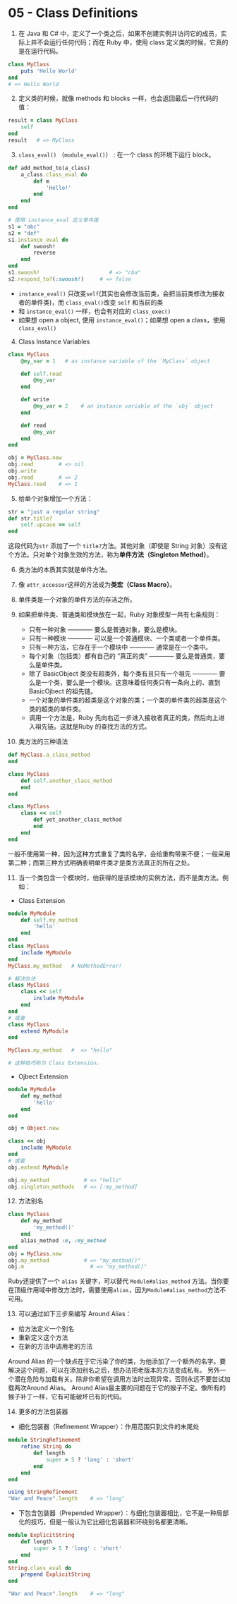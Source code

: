 # 05 - Class Definitions

1. 在 Java 和 C# 中，定义了一个类之后，如果不创建实例并访问它的成员，实际上并不会运行任何代码；而在 Ruby 中，使用 class 定义类的时候，它真的是在运行代码。

```ruby
class MyClass
	puts 'Hello World'
end
# => Hello World
```

2. 定义类的时候，就像 methods 和 blocks 一样，也会返回最后一行代码的值：

```ruby
result = class MyClass
	self
end
result   # => MyClass
```

3. `class_eval()`  （`module_eval()`） : 在一个 class 的环境下运行 block。

```ruby
def add_method_to(a_class)
	a_class.class_eval do
		def m
			'Hello!'
		end
	end
end

# 使用 instance_eval 定义单件类
s1 = "abc"
s2 = "def"
s1.instance_eval do
	def swoosh!
		reverse
	end
end
s1.swoosh!      				# => "cba"
s2.respond_to?(:swoosh!)     # => false
```

- `instance_eval()` 只改变`self`(其实也会修改当前类，会把当前类修改为接收者的单件类)，而 `class_eval()`改变 `self` 和当前的类
- 和  `instance_eval()` 一样，也会有对应的 `class_exec()`
- 如果想 open a object, 使用 `instance_eval()`；如果想 open a class，使用 `class_eval()`

4. Class Instance Variables

```ruby
class MyClass
	@my_var = 1   # an instance variable of the `MyClass` object

	def self.read
		@my_var
	end

	def write
		@my_var = 2    # an instance variable of the `obj` object
	end

	def read
		@my_var
	end
end

obj = MyClass.new
obj.read        # => nil
obj.write
obj.read        # => 2
MyClass.read    # => 1
```

5. 给单个对象增加一个方法：

```ruby
str = "just a regular string"
def str.title?
	self.upcase == self
end
```

这段代码为`str` 添加了一个 `title?`方法。其他对象（即使是 String 对象）没有这个方法。只对单个对象生效的方法，称为**单件方法（Singleton Method）**。

6. 类方法的本质其实就是单件方法。

7. 像 `attr_accessor`这样的方法成为**类宏（Class Macro）**。

8. 单件类是一个对象的单件方法的存活之所。

9. 如果把单件类、普通类和模块放在一起，Ruby 对象模型一共有七条规则：
	- 只有一种对象 ———— 要么是普通对象，要么是模块。
	- 只有一种模块 ———— 可以是一个普通模块、一个类或者一个单件类。
	- 只有一种方法，它存在于一个模块中 ———— 通常是在一个类中。
	- 每个对象（包括类）都有自己的 “真正的类” ———— 要么是普通类，要么是单件类。
	- 除了 BasicObject 类没有超类外，每个类有且只有一个祖先  ———— 要么是一个类，要么是一个模块。这意味着任何类只有一条向上的、直到 BasicOjbect 的祖先链。
	- 一个对象的单件类的超类是这个对象的类；一个类的单件类的超类是这个类的超类的单件类。
	- 调用一个方法是，Ruby 先向右迈一步进入接收者真正的类，然后向上进入祖先链。这就是Ruby 的查找方法的方式。

10. 类方法的三种语法

```ruby
def MyClass.a_class_method
end

class MyClass
	def self.another_class_method
	end
end

class MyClass
	class << self
		def yet_another_class_method
		end
	end
end
```

一般不使用第一种，因为这种方式重复了类的名字，会给重构带来不便；一般采用第二种；而第三种方式明确表明单件类才是类方法真正的所在之处。

11. 当一个类包含一个模块时，他获得的是该模块的实例方法，而不是类方法。例如：

- Class Extension

```ruby
module MyModule
	def self.my_method
		'hello'
	end
end
class MyClass
	include MyModule
end
MyClass.my_method   # NoMethodError!

# 解决办法
class MyClass
	class << self
		include MyModule
	end
end
# 或者
class MyClass
	extend MyModule
end

MyClass.my_method   #  => "hello"

# 这种技巧称为 Class Extension。
```

- Ojbect Extension

```ruby
module MyModule
	def my_method
		'hello'
	end
end

obj = Object.new

class << obj
	include MyModule
end
# 或者
obj.extend MyModule

obj.my_method           # => "hello"
obj.singleton_methods   # => [:my_method]
```

12. 方法别名

```ruby
class MyClass
	def my_method
		'my_method()'
	end
	alias_method :m, :my_method
end
obj = MyClass.new
obj.my_method           # => "my_method()"
obj.m			          # => "my_method()"
```

Ruby还提供了一个 `alias` 关键字，可以替代 `Module#alias_method` 方法。当你要在顶级作用域中修改方法时，需要使用`alias`，因为`Module#alias_method`方法不可用。

13. 可以通过如下三步来编写 Around Alias：
- 给方法定义一个别名
- 重新定义这个方法
- 在新的方法中调用老的方法

Around Alias 的一个缺点在于它污染了你的类，为他添加了一个额外的名字。要解决这个问题，可以在添加别名之后，想办法把老版本的方法变成私有。
另外一个潜在危险与加载有关。除非你希望在调用方法时出现异常，否则永远不要尝试加载两次Around Alias。
Around Alias最主要的问题在于它的猴子不定。像所有的猴子补丁一样，它有可能破坏已有的代码。

14. 更多的方法包装器

- 细化包装器（Refinement Wrapper）：作用范围只到文件的末尾处

```ruby
module StringRefinement
	refine String do
		def length
			super > 5 ? 'long' : 'short'
		end
	end
end

using StringRefinement
"War and Peace".length    # => "long"
```

- 下包含包装器（Prepended Wrapper）：与细化包装器相比，它不是一种局部化的技巧，但是一般认为它比细化包装器和环绕别名都更清晰。

```ruby
module ExplicitString
	def length
		super > 5 ? 'long' : 'short'
	end
end
String.class_eval do
	prepend ExplicitString
end

"War and Peace".length    # => "long"
```
